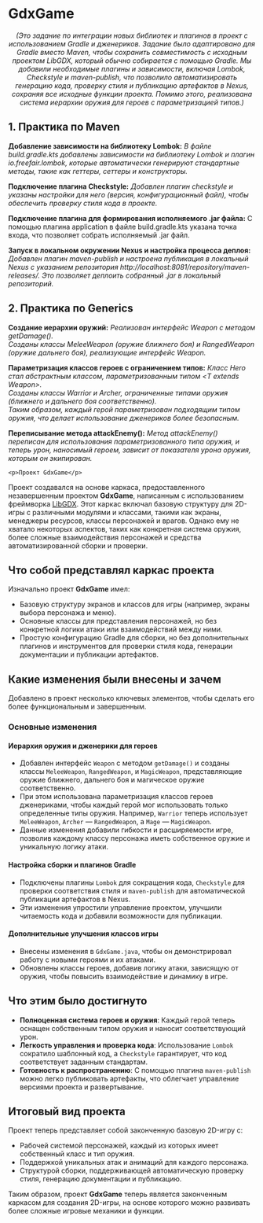 <h1><b>GdxGame</b></h1>

<div align="center"><i>(Это задание по интеграции новых библиотек и плагинов в проект с использованием Gradle и дженериков. Задание было адаптировано для Gradle вместо Maven, чтобы сохранить совместимость с исходным проектом LibGDX, который обычно собирается с помощью Gradle. Мы добавили необходимые плагины и зависимости, включая Lombok, Checkstyle и maven-publish, что позволило автоматизировать генерацию кода, проверку стиля и публикацию артефактов в Nexus, сохраняя все исходные функции проекта. Помимо этого, реализована система иерархии оружия для героев с параметризацией типов.)</i></div>

<h2>1. Практика по Maven</h2>

<b>Добавление зависимости на библиотеку Lombok:</b>
<i>В файле build.gradle.kts добавлены зависимости на библиотеку Lombok и плагин io.freefair.lombok, которые автоматически генерируют стандартные методы, такие как геттеры, сеттеры и конструкторы.</i>

<b>Подключение плагина Checkstyle:</b>
<i>Добавлен плагин checkstyle и указаны настройки для него (версия, конфигурационный файл), чтобы обеспечить проверку стиля кода в проекте.</i>

<b>Подключение плагина для формирования исполняемого .jar файла:</b>
С помощью плагина application в файле build.gradle.kts указана точка входа, что позволяет собрать исполняемый .jar файл.

<b>Запуск в локальном окружении Nexus и настройка процесса деплоя:</b>
<i>Добавлен плагин maven-publish и настроена публикация в локальный Nexus с указанием репозитория http://localhost:8081/repository/maven-releases/. Это позволяет деплоить собранный .jar в локальный репозиторий.</i>

<h2>2. Практика по Generics</h2>

<b>Создание иерархии оружий:</b>
<i>Реализован интерфейс Weapon с методом getDamage().</i><br>
<i>Созданы классы MeleeWeapon (оружие ближнего боя) и RangedWeapon (оружие дальнего боя), реализующие интерфейс Weapon.</i>

<b>Параметризация классов героев с ограничением типов:</b>
<i>Класс Hero стал абстрактным классом, параметризованным типом &lt;T extends Weapon&gt;.</i><br>
<i>Созданы классы Warrior и Archer, ограниченные типами оружия (ближнего и дальнего боя соответственно).</i><br>
<i>Таким образом, каждый герой параметризован подходящим типом оружия, что делает использование дженериков более безопасным.</i>

<b>Переписывание метода attackEnemy():</b>
<i>Метод attackEnemy() переписан для использования параметризованного типа оружия, и теперь урон, наносимый героем, зависит от показателя урона оружия, которым он экипирован.</i>

    <p>Проект GdxGame</p>
Проект создавался на основе каркаса, предоставленного незавершенным проектом **GdxGame**, написанным с использованием фреймворка [LibGDX](https://libgdx.com/). Этот каркас включал базовую структуру для 2D-игры с различными модулями и классами, такими как экраны, менеджеры ресурсов, классы персонажей и врагов. Однако ему не хватало некоторых аспектов, таких как конкретная система оружия, более сложные взаимодействия персонажей и средства автоматизированной сборки и проверки.

## Что собой представлял каркас проекта
Изначально проект **GdxGame** имел:

- Базовую структуру экранов и классов для игры (например, экраны выбора персонажа и меню).
- Основные классы для представления персонажей, но без конкретной логики атаки или взаимодействий между ними.
- Простую конфигурацию Gradle для сборки, но без дополнительных плагинов и инструментов для проверки стиля кода, генерации документации и публикации артефактов.

## Какие изменения были внесены и зачем
Добавлено в проект несколько ключевых элементов, чтобы сделать его более функциональным и завершенным.

### Основные изменения

#### Иерархия оружия и дженерики для героев
- Добавлен интерфейс `Weapon` с методом `getDamage()` и созданы классы `MeleeWeapon`, `RangedWeapon`, и `MagicWeapon`, представляющие оружие ближнего, дальнего боя и магическое оружие соответственно.
- При этом использована параметризация классов героев дженериками, чтобы каждый герой мог использовать только определенные типы оружия. Например, `Warrior` теперь использует `MeleeWeapon`, `Archer` — `RangedWeapon`, а `Mage` — `MagicWeapon`.
- Данные изменения добавили гибкости и расширяемости игре, позволив каждому классу персонажа иметь собственное оружие и уникальную логику атаки.

#### Настройка сборки и плагинов Gradle
- Подключены плагины `Lombok` для сокращения кода, `Checkstyle` для проверки соответствия стиля и `maven-publish` для автоматической публикации артефактов в Nexus.
- Эти изменения упростили управление проектом, улучшили читаемость кода и добавили возможности для публикации.

#### Дополнительные улучшения классов игры
- Внесены изменения в `GdxGame.java`, чтобы он демонстрировал работу с новыми героями и их атаками.
- Обновлены классы героев, добавив логику атаки, зависящую от оружия, чтобы повысить взаимодействие и динамику в игре.

## Что этим было достигнуто

- **Полноценная система героев и оружия**: Каждый герой теперь оснащен собственным типом оружия и наносит соответствующий урон.
- **Легкость управления и проверка кода**: Использование `Lombok` сократило шаблонный код, а `Checkstyle` гарантирует, что код соответствует заданным стандартам.
- **Готовность к распространению**: С помощью плагина `maven-publish` можно легко публиковать артефакты, что облегчает управление версиями проекта и развертывание.

## Итоговый вид проекта

Проект теперь представляет собой законченную базовую 2D-игру с:

- Рабочей системой персонажей, каждый из которых имеет собственный класс и тип оружия.
- Поддержкой уникальных атак и анимаций для каждого персонажа.
- Структурой сборки, поддерживающей автоматическую проверку стиля, генерацию документации и публикацию.

Таким образом, проект **GdxGame** теперь является законченным каркасом для создания 2D-игры, на основе которого можно развивать более сложные игровые механики и функции.
